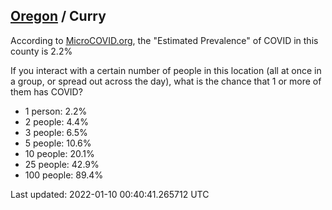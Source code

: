 
## [Oregon](/united-states/oregon) / Curry

According to [MicroCOVID.org](http://microcovid.org),
the "Estimated Prevalence" of COVID in this county is 2.2%

If you interact with a certain number of people in this location
(all at once in a group, or spread out across the day), what is the chance that
1 or more of them has COVID?

- 1 person: 2.2%
- 2 people: 4.4%
- 3 people: 6.5%
- 5 people: 10.6%
- 10 people: 20.1%
- 25 people: 42.9%
- 100 people: 89.4%

Last updated: 2022-01-10 00:40:41.265712 UTC
